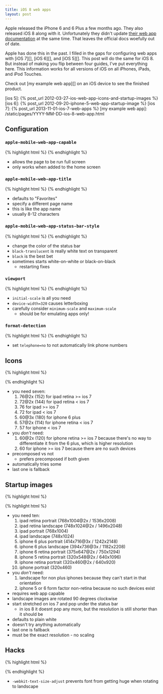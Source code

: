 ```yaml
---
title: iOS 8 web apps
layout: post
---
```


Apple released the iPhone 6 and 6 Plus a few months ago.
They also released iOS 8 along with it.
Unfortunately they didn't update [their web app documentation][] at the same time.
That leaves the official docs woefully out of date.

Apple has done this in the past.
I filled in the gaps for configuring web apps with [iOS 7][], [iOS 6][], and [iOS 5][].
This post will do the same for iOS 8.
But instead of making you flip between four guides,
I've put everything here.
This information works for all versions of iOS on all iPhones, iPads, and iPod Touches.

Check out [my example web app][] on an iOS device to see the finished product.

[their web app documentation]: https://developer.apple.com/library/safari/documentation/AppleApplications/Reference/SafariWebContent/ConfiguringWebApplications/ConfiguringWebApplications.html#//apple_ref/doc/uid/TP40002051-CH3
[ios 5]: {% post_url 2012-03-27-ios-web-app-icons-and-startup-images %}
[ios 6]: {% post_url 2012-09-20-iphone-5-web-app-startup-image %}
[ios 7]: {% post_url 2013-11-01-ios-7-web-apps %}
[my example web app]: /static/pages/YYYY-MM-DD-ios-8-web-app.html

## Configuration

### `apple-mobile-web-app-capable`

{% highlight html %}
<meta name="apple-mobile-web-app-capable"
      content="yes">
{% endhighlight %}

- allows the page to be run full screen
- only works when added to the home screen

### `apple-mobile-web-app-title`

{% highlight html %}
<meta name="apple-mobile-web-app-title"
      content="iOS Web App">
{% endhighlight %}

- defaults to "Favorites"
- specify a different page name
- this is like the app name
- usually 8-12 characters

### `apple-mobile-web-app-status-bar-style`

{% highlight html %}
<meta name="apple-mobile-web-app-status-bar-style"
      content="black">
{% endhighlight %}

- change the color of the status bar
- `black-translucent` is really white text on transparent
- `black` is the best bet
- sometimes starts white-on-white or black-on-black
  - restarting fixes

### `viewport`

{% highlight html %}
<meta name="viewport"
      content="initial-scale=1">
{% endhighlight %}

- `initial-scale` is all you need
- `device-width=320` causes letterboxing
- carefully consider `minimum-scale` and `maximum-scale`
  - should be for emulating apps only!

### `format-detection`

{% highlight html %}
<meta name="format-detection"
      content="telephone=no">
{% endhighlight %}

- set `telephone=no` to not automatically link phone numbers

## Icons

{% highlight html %}
<!-- iPad retina icon -->
<link href="apple-touch-icon-precomposed-152.png"
      sizes="152x152"
      rel="apple-touch-icon-precomposed">
<!-- iPad retina icon (iOS < 7) -->
<link href="apple-touch-icon-precomposed-144.png"
      sizes="144x144"
      rel="apple-touch-icon-precomposed">
<!-- iPad non-retina icon -->
<link href="apple-touch-icon-precomposed-76.png"
      sizes="76x76"
      rel="apple-touch-icon-precomposed">
<!-- iPad non-retina icon (iOS < 7) -->
<link href="apple-touch-icon-precomposed-72.png"
      sizes="72x72"
      rel="apple-touch-icon-precomposed">
<!-- iPhone 6 Plus icon -->
<link href="apple-touch-icon-precomposed-180.png"
      sizes="120x120"
      rel="apple-touch-icon-precomposed">
<!-- iPhone retina icon (iOS < 7) -->
<link href="apple-touch-icon-precomposed-114.png"
      sizes="114x114"
      rel="apple-touch-icon-precomposed">
<!-- iPhone non-retina icon (iOS < 7) -->
<link href="apple-touch-icon-precomposed-57.png"
      sizes="57x57"
      rel="apple-touch-icon-precomposed">
{% endhighlight %}

- you need seven:
  1. 76@2x (152) for ipad retina >= ios 7
  2. 72@2x (144) for ipad retina < ios 7
  3. 76 for ipad >= ios 7
  4. 72 for ipad < ios 7
  5. 60@3x (180) for iphone 6 plus
  6. 57@2x (114) for iphone retina < ios 7
  7. 57 for iphone < ios 7
- you *don't* need:
  1. 60@2x (120) for iphone retina >= ios 7 because there's no way to differentiate it from the 6 plus, which is higher resolution
  2. 60 for iphone >= ios 7 because there are no such devices
- precomposed vs not
  - prefers precomposed if both given
- automatically tries some
- last one is fallback

## Startup images

{% highlight html %}
<!-- iPad retina portrait startup image -->
<link href="/static/images/apple-touch-startup-image-1536x2008.png"
      media="(device-width: 768px) and (device-height: 1024px)
             and (-webkit-device-pixel-ratio: 2)
             and (orientation: portrait)"
      rel="apple-touch-startup-image">
<!-- iPad retina landscape startup image -->
<link href="/static/images/apple-touch-startup-image-1496x2048.png"
      media="(device-width: 768px) and (device-height: 1024px)
             and (-webkit-device-pixel-ratio: 2)
             and (orientation: landscape)"
      rel="apple-touch-startup-image">
<!-- iPad non-retina portrait startup image -->
<link href="/static/images/apple-touch-startup-image-768x1004.png"
      media="(device-width: 768px) and (device-height: 1024px)
             and (-webkit-device-pixel-ratio: 1)
             and (orientation: portrait)"
      rel="apple-touch-startup-image">
<!-- iPad non-retina landscape startup image -->
<link href="/static/images/apple-touch-startup-image-748x1024.png"
      media="(device-width: 768px) and (device-height: 1024px)
             and (-webkit-device-pixel-ratio: 1)
             and (orientation: landscape)"
      rel="apple-touch-startup-image">
<!-- iPhone 6 Plus portrait startup image -->
<link href="/static/images/apple-touch-startup-image-1242x2148.png"
      media="(device-width: 414px) and (device-height: 736px)
             and (-webkit-device-pixel-ratio: 3)
             and (orientation: portrait)"
      rel="apple-touch-startup-image">
<!-- iPhone 6 Plus landscape startup image -->
<link href="/static/images/apple-touch-startup-image-1182x2208.png"
      media="(device-width: 414px) and (device-height: 736px)
             and (-webkit-device-pixel-ratio: 3)
             and (orientation: landscape)"
      rel="apple-touch-startup-image">
<!-- iPhone 6 portrait startup image -->
<link href="/static/images/apple-touch-startup-image-750x1294.png"
      media="(device-width: 375px) and (device-height: 667px)
             and (-webkit-device-pixel-ratio: 2)"
      rel="apple-touch-startup-image">
<!-- iPhone retina portrait startup image -->
<link href="/static/images/apple-touch-startup-image-640x1096.png"
      media="(device-width: 320px) and (device-height: 568px)
             and (-webkit-device-pixel-ratio: 2)"
      rel="apple-touch-startup-image">
<!-- iPhone < 5 retina portrait startup image -->
<link href="/static/images/apple-touch-startup-image-640x920.png"
      media="(device-width: 320px) and (device-height: 480px)
             and (-webkit-device-pixel-ratio: 2)"
      rel="apple-touch-startup-image">
<!-- iPhone < 5 non-retina portrait startup image -->
<link href="/static/images/apple-touch-startup-image-320x460.png"
      media="(device-width: 320px) and (device-height: 480px)
             and (-webkit-device-pixel-ratio: 1)"
      rel="apple-touch-startup-image">
{% highlight html %}

- you need ten:
  1. ipad retina portrait (768x1004@2x / 1536x2008)
  2. ipad retina landscape (748x1024@2x / 1496x2048)
  3. ipad portrait (768x1004)
  4. ipad landscape (748x1024)
  5. iphone 6 plus portrait (414x716@3x / 1242x2148)
  6. iphone 6 plus landscape (394x736@3x / 1182x2208)
  7. iphone 6 retina portrait (375x647@2x / 750x1294)
  8. iphone 5 retina portrait (320x548@2x / 640x1096)
  9. iphone retina portrait (320x460@2x / 640x920)
  10. iphone portrait (320x460)
- you *don't* need:
  1. landscape for non plus iphones because they can't start in that orientation
  2. iphone 5 or 6 form factor non-retina because no such devices exist
- requires web app capable
- landscape images are rotated 90 degrees clockwise
- start stretched on ios 7 and pop under the status bar
  - in ios 8 it doesnt pop any more, but the resolution is still shorter than it should be
- defaults to plain white
- doesn't try anything automatically
- last one is fallback
- must be the exact resolution - no scaling

## Hacks

{% highlight html %}
<style>
  html {
    -webkit-text-size-adjust: 100%;
  }
</style>
{% endhighlight %}

- `-webkit-text-size-adjust` prevents font from getting huge when rotating to landscape

